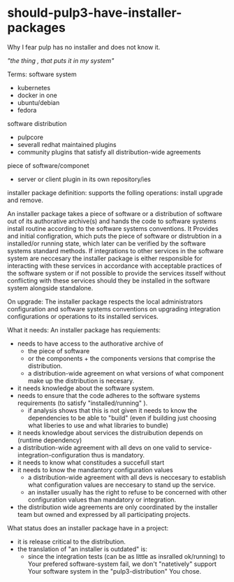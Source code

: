 # should-pulp3-have-installer-packages
Why I fear pulp has no installer and does not know it.

*"the thing , that puts it in my system"* 

Terms:
software system
* kubernetes
* docker in one
* ubuntu/debian
* fedora

software distribution
* pulpcore 
* severall redhat maintained plugins
* community plugins that satisfy all distribution-wide agreements

piece of software/componet
 * server or client plugin in its own repository/ies


installer package definition:
supports the folling operations:  install upgrade and remove.

An installer package takes a piece of software or a distribution of software out of its
authorative archive(s) and hands the code to software systems install routine
according to the software systems conventions. 
It Provides and initial configration, which puts the piece of software or distrubtion in a installed/or running state,
which later can be verified by the software systems standard methods.
If integrations to other services in the software system are neccesary the installer package is either responsible
for interacting with these services in accordance with acceptable practices of the software system or if not possible
to provide the services itsself without conflicting with these services should they be installed  in the software system alongside standalone.

On upgrade:
The installer package respects the local administrators configuration and 
software systems conventions on upgrading integration configurations or operations to its installed services.


What it needs:
An installer package has requiements:
* needs to have access to the authorative archive of 
  * the piece of software 
  * or the components + the components versions that comprise the distribution.
  * a distribution-wide agreement on what versions of what component make up the distribution is necesary.
* it needs knowledge about the software system.
* needs to ensure that the code adheres to the software systems requirements (to satisfy "installed/running" ).
  * if analysis shows that this is not given it needs to know the dependencies to be able to "build" (even if building just choosing what liberies to use and what libraries to bundle)
* it needs knowledge about services the distruibution depends on (runtime dependency)
 * a distribution-wide agreement with all devs on one valid to service-integration-configuration thus is mandatory.  
* it needs to know what constitudes a succefull start
* it needs to know the mandantory configuration values
  * a distribution-wide agreement with all devs is neccesary to establish what configuration values are neccesary to stand up the service.
  * an installer usually has the right to refuse to be concerned with other configuration values than mandatory or integration.
* the distribution wide agreements are only coordinated by the installer team but owned and expressed by all participating projects.
  
What status does an installer package have in a project:
* it is release critical to the distribution.
* the translation of "an installer is outdated" is:
  * since the integration tests (can be as little as insralled ok/running) to Your prefered software-system fail, we don't "natetively" support Your software system in the "pulp3-distribution" You chose.
  


